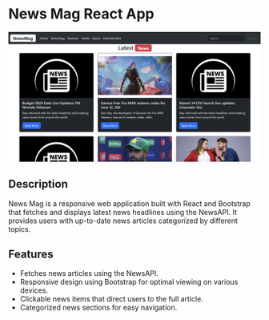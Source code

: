 # News Mag React App

![News Mag](./screenshot.png)

## Description

News Mag is a responsive web application built with React and Bootstrap that fetches and displays latest news headlines using the NewsAPI. It provides users with up-to-date news articles categorized by different topics.

## Features

- Fetches news articles using the NewsAPI.
- Responsive design using Bootstrap for optimal viewing on various devices.
- Clickable news items that direct users to the full article.
- Categorized news sections for easy navigation.
